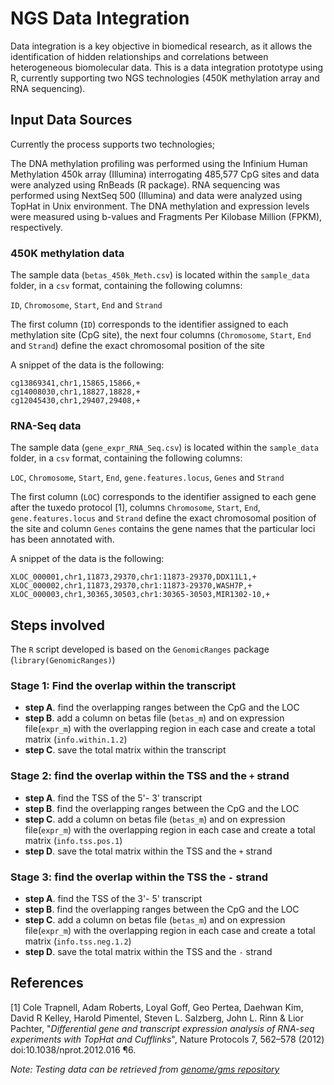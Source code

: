 # NGS Data Integration

Data integration is a key objective in biomedical research, as it allows the identification of hidden relationships and correlations between heterogeneous biomolecular data. This is a data integration prototype using R, currently supporting two NGS technologies (450K methylation array and RNA sequencing).

## Input Data Sources

Currently the process supports two technologies; 

The DNA methylation profiling was performed using the Infinium Human Methylation 450k array (Illumina) interrogating 485,577 CpG sites and data were analyzed using RnBeads (R package). RNA sequencing was performed using NextSeq 500 (Illumina) and data were analyzed using TopHat in Unix environment. The DNA methylation and expression levels were measured using b-values and Fragments Per Kilobase Million (FPKM), respectively. 

### 450K methylation data

The sample data (`betas_450k_Meth.csv`) is located within the `sample_data` folder, in a `csv` format, containing the following columns:

`ID`, `Chromosome`, `Start`, `End` and `Strand`

The first column (`ID`) corresponds to the identifier assigned to each methylation site (CpG site), the next four columns (`Chromosome`, `Start`, `End` and `Strand`) define the exact chromosomal position of the site

A snippet of the data is the following:

```
cg13869341,chr1,15865,15866,+
cg14008030,chr1,18827,18828,+
cg12045430,chr1,29407,29408,+
```

### RNA-Seq data

The sample data (`gene_expr_RNA_Seq.csv`) is located within the `sample_data` folder, in a `csv` format, containing the following columns:

`LOC`, `Chromosome`, `Start`, `End`, `gene.features.locus`, `Genes` and `Strand`

The first column (`LOC`) corresponds to the identifier assigned to each gene after the tuxedo protocol [1], columns `Chromosome`, `Start`, `End`, `gene.features.locus` and `Strand` define the exact chromosomal position of the site and column `Genes` contains the gene names that the particular loci has been annotated with.

A snippet of the data is the following:

```
XLOC_000001,chr1,11873,29370,chr1:11873-29370,DDX11L1,+
XLOC_000002,chr1,11873,29370,chr1:11873-29370,WASH7P,+
XLOC_000003,chr1,30365,30503,chr1:30365-30503,MIR1302-10,+
```

## Steps involved

The `R` script developed is based on the `GenomicRanges` package (`library(GenomicRanges)`)

### Stage 1: Find the overlap within the transcript

- **step A**. find the overlapping ranges between the CpG and the LOC
- **step B**. add a column on betas file (`betas_m`) and on expression file(`expr_m`) with the overlapping region in each case and create a total matrix (`info.within.1.2`)
- **step C**. save the total matrix within the transcript

### Stage 2: find the overlap within the TSS and the `+` strand

- **step A**. find the TSS of the 5'- 3' transcript
- **step B**. find the overlapping ranges between the CpG and the LOC
- **step C**. add a column on betas file (`betas_m`) and on expression file(`expr_m`) with the overlapping region in each case and create a total matrix (`info.tss.pos.1`)
- **step D**. save the total matrix within the TSS and the `+` strand

### Stage 3: find the overlap within the TSS the `-` strand

- **step A**. find the TSS of the 3'- 5' transcript
- **step B**. find the overlapping ranges between the CpG and the LOC
- **step C**. add a column on betas file (`betas_m`) and on expression file(`expr_m`) with the overlapping region in each case and create a total matrix (`info.tss.neg.1.2`)
- **step D**. save the total matrix within the TSS and the `-` strand

## References

[1] Cole Trapnell,	Adam Roberts,	Loyal Goff,	Geo Pertea,	Daehwan Kim,	David R Kelley, Harold Pimentel,	Steven L. Salzberg,	John L. Rinn	& Lior Pachter, "_Differential gene and transcript expression analysis of RNA-seq experiments with TopHat and Cufflinks_", Nature Protocols 7, 562–578 (2012) doi:10.1038/nprot.2012.016 ¶6.

_Note: Testing data can be retrieved from [genome/gms repository](https://github.com/genome/gms/wiki/HCC1395-WGS-Exome-RNA-Seq-Data )_
